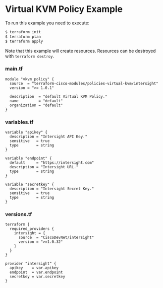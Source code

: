 <!-- BEGIN_TF_DOCS -->
# Virtual KVM Policy Example

To run this example you need to execute:

```bash
$ terraform init
$ terraform plan
$ terraform apply
```

Note that this example will create resources. Resources can be destroyed with `terraform destroy`.

### main.tf
```hcl
module "vkvm_policy" {
  source  = "terraform-cisco-modules/policies-virtual-kvm/intersight"
  version = ">= 1.0.1"

  description  = "default Virtual KVM Policy."
  name         = "default"
  organization = "default"
}
```

### variables.tf
```hcl
variable "apikey" {
  description = "Intersight API Key."
  sensitive   = true
  type        = string
}

variable "endpoint" {
  default     = "https://intersight.com"
  description = "Intersight URL."
  type        = string
}

variable "secretkey" {
  description = "Intersight Secret Key."
  sensitive   = true
  type        = string
}
```

### versions.tf
```hcl
terraform {
  required_providers {
    intersight = {
      source  = "CiscoDevNet/intersight"
      version = ">=1.0.32"
    }
  }
}

provider "intersight" {
  apikey    = var.apikey
  endpoint  = var.endpoint
  secretkey = var.secretkey
}
```
<!-- END_TF_DOCS -->